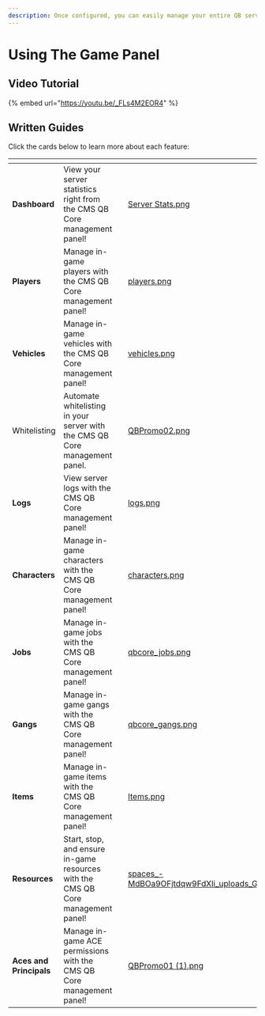 ```yaml
---
description: Once configured, you can easily manage your entire QB server!
---
```


# Using The Game Panel

## Video Tutorial

{% embed url="https://youtu.be/_FLs4M2EOR4" %}

## Written Guides

Click the cards below to learn more about each feature:

<table data-view="cards"><thead><tr><th></th><th></th><th></th><th data-hidden data-card-cover data-type="files"></th><th data-hidden data-card-target data-type="content-ref"></th></tr></thead><tbody><tr><td><strong>Dashboard</strong></td><td>View your server statistics right from the CMS QB Core management panel!</td><td></td><td><a href="../../../.gitbook/assets/Server Stats.png">Server Stats.png</a></td><td><a href="dashboard.md">dashboard.md</a></td></tr><tr><td><strong>Players</strong></td><td>Manage in-game players with the CMS QB Core management panel!</td><td></td><td><a href="../../../.gitbook/assets/players.png">players.png</a></td><td><a href="players.md">players.md</a></td></tr><tr><td><strong>Vehicles</strong></td><td>Manage in-game vehicles with the CMS QB Core management panel!</td><td></td><td><a href="../../../.gitbook/assets/vehicles.png">vehicles.png</a></td><td><a href="vehicles.md">vehicles.md</a></td></tr><tr><td>Whitelisting</td><td>Automate whitelisting in your server with the CMS QB Core management panel.</td><td></td><td><a href="../../../.gitbook/assets/QBPromo02.png">QBPromo02.png</a></td><td><a href="whitelist.md">whitelist.md</a></td></tr><tr><td><strong>Logs</strong></td><td>View server logs with the CMS QB Core management panel!</td><td></td><td><a href="../../../.gitbook/assets/logs.png">logs.png</a></td><td><a href="logs.md">logs.md</a></td></tr><tr><td><strong>Characters</strong></td><td>Manage in-game characters with the CMS QB Core management panel!</td><td></td><td><a href="../../../.gitbook/assets/characters.png">characters.png</a></td><td><a href="characters.md">characters.md</a></td></tr><tr><td><strong>Jobs</strong></td><td>Manage in-game jobs with the CMS QB Core management panel!</td><td></td><td><a href="../../../.gitbook/assets/qbcore_jobs.png">qbcore_jobs.png</a></td><td><a href="jobs.md">jobs.md</a></td></tr><tr><td><strong>Gangs</strong></td><td>Manage in-game gangs with the CMS QB Core management panel!</td><td></td><td><a href="../../../.gitbook/assets/qbcore_gangs.png">qbcore_gangs.png</a></td><td><a href="gangs.md">gangs.md</a></td></tr><tr><td><strong>Items</strong></td><td>Manage in-game items with the CMS QB Core management panel!</td><td></td><td><a href="../../../.gitbook/assets/Items.png">Items.png</a></td><td><a href="items.md">items.md</a></td></tr><tr><td><strong>Resources</strong></td><td>Start, stop, and ensure in-game resources with the CMS QB Core management panel!</td><td></td><td><a href="../../../.gitbook/assets/spaces_-MdBOa9OFjtdqw9FdXli_uploads_G2cIKIzytyTkbUmguTHm_cms.webp">spaces_-MdBOa9OFjtdqw9FdXli_uploads_G2cIKIzytyTkbUmguTHm_cms.webp</a></td><td><a href="resources.md">resources.md</a></td></tr><tr><td><strong>Aces and Principals</strong></td><td>Manage in-game ACE permissions with the CMS QB Core management panel!</td><td></td><td><a href="../../../.gitbook/assets/QBPromo01 (1).png">QBPromo01 (1).png</a></td><td><a href="aces-and-principals.md">aces-and-principals.md</a></td></tr></tbody></table>
